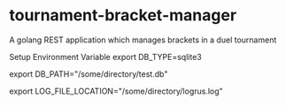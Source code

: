 # tournament-bracket-manager
A golang REST application which manages brackets in a duel tournament

Setup Environment Variable
export DB_TYPE=sqlite3

export DB_PATH="/some/directory/test.db"

export LOG_FILE_LOCATION="/some/directory/logrus.log"
